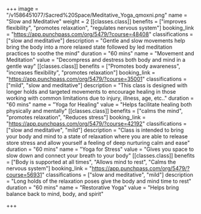 +++
image = "/v1586451077/Sacred%20Space/Meditative_Yoga_qmoxni.png"
name = "Slow and Meditative"
weight = 2
[[classes.class]]
benefits = ["improves flexibility", "promotes relaxation", "regulates nervous system"]
booking_link = "https://app.punchpass.com/org/5479/?course=48408"
classifications = ["slow and meditative"]
description = "Gentle and slow movements help bring the body into a more relaxed state followed by led meditation practices to soothe the mind"
duration = "60 mins"
name = "Movement and Meditation"
value = "Decompress and destress both body and mind in a gentle way"
[[classes.class]]
benefits = ["Promotes body awareness", "increases flexibility", "promotes relaxation"]
booking_link = "https://app.punchpass.com/org/5479/?course=35001"
classifications = ["mild", "slow and meditative"]
description = "This class is designed with longer holds and targeted movements to encourage healing in those working with common limitations due to injury, illness, age, etc.."
duration = "60 mins"
name = "Yoga for Healing"
value = "Helps facilitate healing both physically and mentally"
[[classes.class]]
benefits = ["calms the mind", "promotes relaxation", "Reduces stress"]
booking_link = "https://app.punchpass.com/org/5479/?course=42192"
classifications = ["slow and meditative", "mild"]
description = "Class is intended to bring your body and mind to a state of relaxation where you are able to release store stress and allow yourself a feeling of deep nurturing calm and ease"
duration = "60 mins"
name = "Yoga for Stress"
value = "Gives you space to slow down and connect your breath to your body"
[[classes.class]]
benefits = ["Body is supported at all times", "Allows mind to rest", "Calms the nervous system"]
booking_link = "https://app.punchpass.com/org/5479/?course=56931"
classifications = ["slow and meditative", "mild"]
description = "Long holds of the relaxation poses give the body and mind time to rest"
duration = "60 mins"
name = "Restorative Yoga"
value = "Helps bring balance back to mind, body, and spirit"

+++

